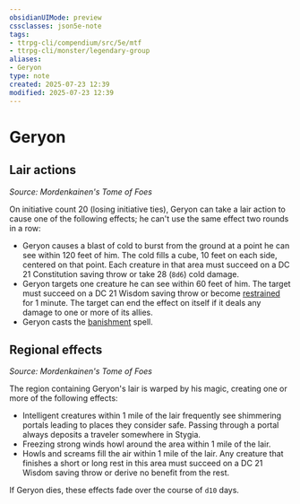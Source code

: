 ```yaml
---
obsidianUIMode: preview
cssclasses: json5e-note
tags:
- ttrpg-cli/compendium/src/5e/mtf
- ttrpg-cli/monster/legendary-group
aliases:
- Geryon
type: note
created: 2025-07-23 12:39
modified: 2025-07-23 12:39
---
```

# Geryon

## Lair actions
_Source: Mordenkainen's Tome of Foes_

On initiative count 20 (losing initiative ties), Geryon can take a lair action to cause one of the following effects; he can't use the same effect two rounds in a row:

- Geryon causes a blast of cold to burst from the ground at a point he can see within 120 feet of him. The cold fills a cube, 10 feet on each side, centered on that point. Each creature in that area must succeed on a DC 21 Constitution saving throw or take 28 (`8d6`) cold damage.  
- Geryon targets one creature he can see within 60 feet of him. The target must succeed on a DC 21 Wisdom saving throw or become [restrained](/03_Mechanics/CLI/conditions.md#Restrained) for 1 minute. The target can end the effect on itself if it deals any damage to one or more of its allies.  
- Geryon casts the [banishment](/03_Mechanics/CLI/spells/banishment-xphb.md) spell.  

## Regional effects
_Source: Mordenkainen's Tome of Foes_

The region containing Geryon's lair is warped by his magic, creating one or more of the following effects:

- Intelligent creatures within 1 mile of the lair frequently see shimmering portals leading to places they consider safe. Passing through a portal always deposits a traveler somewhere in Stygia.  
- Freezing strong winds howl around the area within 1 mile of the lair.  
- Howls and screams fill the air within 1 mile of the lair. Any creature that finishes a short or long rest in this area must succeed on a DC 21 Wisdom saving throw or derive no benefit from the rest.  

If Geryon dies, these effects fade over the course of `d10` days.